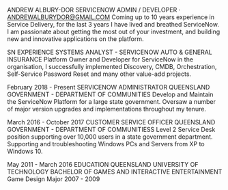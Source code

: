 ANDREW ALBURY-DOR
SERVICENOW ADMIN / DEVELOPER · ANDREWALBURYDOR@GMAIL.COM
Coming up to 10 years experience in Service Delivery, for the last 3 years I have lived and breathed ServiceNow. I am passionate about getting the most out of your investment, and building new and innovative applications on the platform.

  SN
EXPERIENCE
SYSTEMS ANALYST - SERVICENOW
AUTO & GENERAL INSURANCE
Platform Owner and Developer for ServiceNow in the organisation, I successfully implemented Discovery, CMDB, Orchestration, Self-Service Password Reset and many other value-add projects.

February 2018 - Present
SERVICENOW ADMINISTRATOR
QUEENSLAND GOVERNMENT - DEPARTMENT OF COMMUNITIES
Develop and Maintain the ServiceNow Platform for a large state government. Oversaw a number of major version upgrades and implementations throughout my tenure.

March 2016 - October 2017
CUSTOMER SERVICE OFFICER
QUEENSLAND GOVERNMENT - DEPARTMENT OF COMMUNITIESS
Level 2 Service Desk position supporting over 10,000 users in a state government department. Supporting and troubleshooting Windows PCs and Servers from XP to Windows 10.

May 2011 - March 2016
EDUCATION
QUEENSLAND UNIVERSITY OF TECHNOLOGY
BACHELOR OF GAMES AND INTERACTIVE ENTERTAINMENT
Game Design Major
2007 - 2009